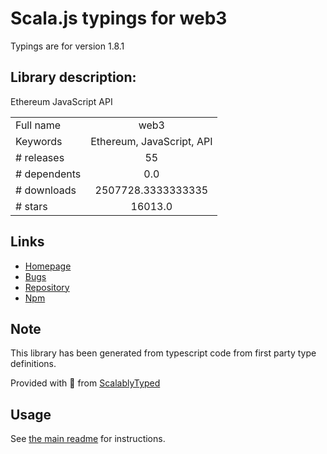
# Scala.js typings for web3

Typings are for version 1.8.1

## Library description:
Ethereum JavaScript API

|                    |                 |
| ------------------ | :-------------: |
| Full name          | web3 |
| Keywords           | Ethereum, JavaScript, API |
| # releases         | 55 |
| # dependents       | 0.0 |
| # downloads        | 2507728.3333333335 |
| # stars            | 16013.0 |

## Links
- [Homepage](https://github.com/ethereum/web3.js#readme)
- [Bugs](https://github.com/ethereum/web3.js/issues)
- [Repository](https://github.com/ethereum/web3.js)
- [Npm](https://www.npmjs.com/package/web3)
    


## Note
This library has been generated from typescript code from first party type definitions.

Provided with :purple_heart: from [ScalablyTyped](https://github.com/oyvindberg/ScalablyTyped)

## Usage
See [the main readme](../../readme.md) for instructions.


